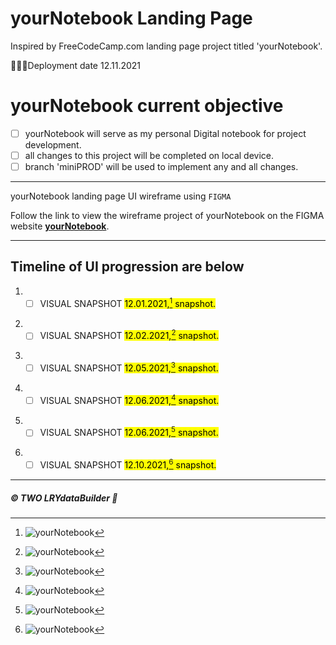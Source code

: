 # yourNotebook Landing Page

Inspired by FreeCodeCamp.com landing page project titled 'yourNotebook'.

👩🏽‍💻Deployment date 12.11.2021


 # yourNotebook current objective
 
 - [ ] yourNotebook will serve as my personal Digital notebook for project development.
 - [ ] all changes to this project will be completed on local device.
 - [ ] branch 'miniPROD' will be used to implement any and all changes.

---

yourNotebook landing page UI wireframe using <code>FIGMA</code>

Follow the link to view the wireframe project of yourNotebook on the FIGMA website **[yourNotebook](https://www.figma.com/file/sjeVJUSRqkolQCd6mrtYJP/yourNotebook?node-id=0%3A1)**.

---

 ## Timeline of UI progression are below 

1. - [ ] VISUAL SNAPSHOT <mark>12.01.2021,[^1] snapshot.</mark> 
[^1]: ![yourNotebook](https://github.com/TWOdunlami/yourNotebook/blob/miniPROD/images/snapshot12012021.png)
2. - [ ] VISUAL SNAPSHOT <mark>12.02.2021,[^2] snapshot.</mark> 
[^2]: ![yourNotebook](https://github.com/TWOdunlami/yourNotebook/blob/miniPROD/images/snapshot12022021.png)
3. - [ ] VISUAL SNAPSHOT <mark>12.05.2021,[^3] snapshot.</mark> 
[^3]: ![yourNotebook](https://github.com/TWOdunlami/yourNotebook/blob/miniPROD/images/snapshot12052021.png)
4. - [ ] VISUAL SNAPSHOT <mark>12.06.2021,[^4] snapshot.</mark> 
[^4]: ![yourNotebook](https://github.com/TWOdunlami/yourNotebook/blob/miniPROD/images/snapshot12062021.png)
5. - [ ] VISUAL SNAPSHOT <mark>12.06.2021,[^5] snapshot.</mark> 
[^5]: ![yourNotebook](https://github.com/TWOdunlami/yourNotebook/blob/miniPROD/images/snapshot12062021-2.png)
6. - [ ] VISUAL SNAPSHOT <mark>12.10.2021,[^6] snapshot.</mark> 
[^6]: ![yourNotebook](https://github.com/TWOdunlami/yourNotebook/blob/miniPROD/images/snapshot12102021.png)
---
##### ©️ TWO LRYdataBuilder 🤖
